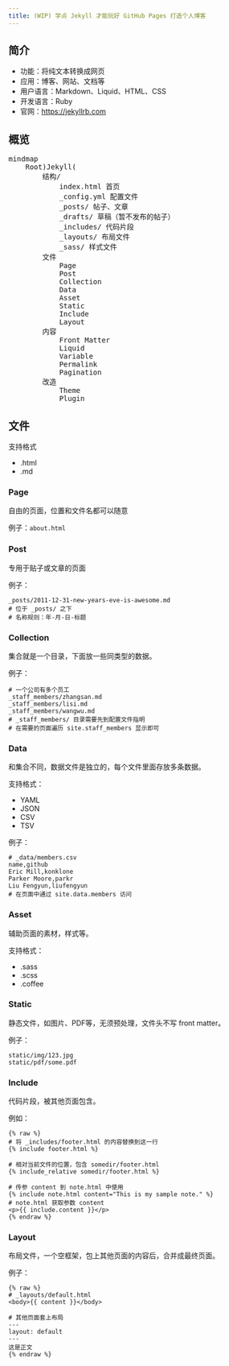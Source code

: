 ```yaml
---
title: (WIP) 学点 Jekyll 才能玩好 GitHub Pages 打造个人博客
---
```

<script type="module">
  import mermaid from 'https://cdn.jsdelivr.net/npm/mermaid@10/dist/mermaid.esm.min.mjs';
</script>

## 简介
- 功能：将纯文本转换成网页
- 应用：博客、网站、文档等
- 用户语言：Markdown、Liquid、HTML、CSS
- 开发语言：Ruby
- 官网：https://jekyllrb.com

## 概览
<pre class="mermaid">
mindmap
	Root)Jekyll(
		结构/
			index.html 首页
			_config.yml 配置文件
			_posts/ 帖子、文章
			_drafts/ 草稿（暂不发布的帖子）
			_includes/ 代码片段
			_layouts/ 布局文件
			_sass/ 样式文件
		文件
			Page
			Post
			Collection
			Data
			Asset
			Static
			Include
			Layout
		内容
			Front Matter
			Liquid
			Variable
			Permalink
			Pagination
		改造
			Theme
			Plugin
</pre>

## 文件
支持格式
- .html
- .md

### Page
自由的页面，位置和文件名都可以随意

例子：`about.html`

### Post
专用于贴子或文章的页面

例子：
```
_posts/2011-12-31-new-years-eve-is-awesome.md
# 位于 _posts/ 之下
# 名称规则：年-月-日-标题
```

### Collection
集合就是一个目录，下面放一些同类型的数据。

例子：
```
# 一个公司有多个员工
_staff_members/zhangsan.md
_staff_members/lisi.md
_staff_members/wangwu.md
# _staff_members/ 目录需要先到配置文件指明
# 在需要的页面遍历 site.staff_members 显示即可
```

### Data
和集合不同，数据文件是独立的，每个文件里面存放多条数据。

支持格式：
- YAML
- JSON
- CSV
- TSV

例子：
```
# _data/members.csv
name,github
Eric Mill,konklone
Parker Moore,parkr
Liu Fengyun,liufengyun
# 在页面中通过 site.data.members 访问
```

### Asset
辅助页面的素材，样式等。

支持格式：
- .sass
- .scss
- .coffee

### Static
静态文件，如图片、PDF等，无须预处理，文件头不写 front matter。

例子：
```
static/img/123.jpg
static/pdf/some.pdf
```

### Include
代码片段，被其他页面包含。

例如：
```
{% raw %}
# 将 _includes/footer.html 的内容替换到这一行
{% include footer.html %}

# 相对当前文件的位置，包含 somedir/footer.html
{% include_relative somedir/footer.html %}

# 传参 content 到 note.html 中使用
{% include note.html content="This is my sample note." %}
# note.html 获取参数 content
<p>{{ include.content }}</p>
{% endraw %}
```

### Layout
布局文件，一个空框架，包上其他页面的内容后，合并成最终页面。

例子：
```
{% raw %}
# _layouts/default.html
<body>{{ content }}</body>

# 其他页面套上布局
---
layout: default
---
这是正文
{% endraw %}
```